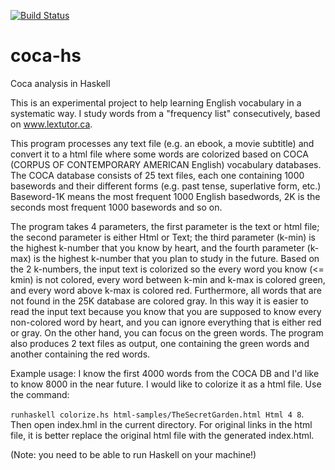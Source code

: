 [![Build Status](https://travis-ci.org/afabian80/coca-hs.svg?branch=master)](https://travis-ci.org/afabian80/coca-hs)

# coca-hs
Coca analysis in Haskell

This is an experimental project to help learning English vocabulary in a systematic way. I study words from a "frequency list" consecutively, based on www.lextutor.ca.

This program processes any text file (e.g. an ebook, a movie subtitle) and convert it to a html file where some words are colorized based on COCA (CORPUS OF CONTEMPORARY AMERICAN English) vocabulary databases.
The COCA database consists of 25 text files, each one containing 1000 basewords and their different forms (e.g. past tense, superlative form, etc.) Baseword-1K means the most frequent 1000 English basedwords, 2K is the seconds most frequent 1000 basewords and so on.

The program takes 4 parameters, the first parameter is the text or html file; the second parameter is either Html or Text; the third parameter (k-min) is the highest k-number that you know by heart, and the fourth parameter (k-max) is the highest k-number that you plan to study in the future. Based on the 2 k-numbers, the input text is colorized so the every word you know (<= kmin) is not colored, every word between k-min and k-max is colored green, and every word above k-max is colored red. Furthermore, all words that are not found in the 25K database are colored gray. In this way it is easier to read the input text because you know that you are supposed to know every non-colored word by heart, and you can ignore everything that is either red or gray. On the other hand, you can focus on the green words. The program also produces 2 text files as output, one containing the green words and another containing the red words.

Example usage: I know the first 4000 words from the COCA DB and I'd like to know 8000 in the near future. I would like to colorize it as a html file. Use the command:

`runhaskell colorize.hs html-samples/TheSecretGarden.html Html 4 8`. Then open index.hml in the current directory. For original links in the html file, it is better replace the original html file with the generated index.html.

(Note: you need to be able to run Haskell on your machine!)
